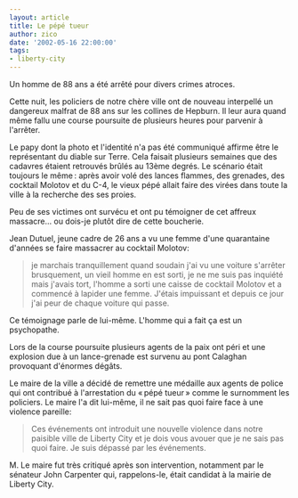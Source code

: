 ```yaml
---
layout: article
title: Le pépé tueur
author: zico
date: '2002-05-16 22:00:00'
tags:
- liberty-city
---
```


Un homme de 88 ans a été arrêté pour divers crimes atroces.

Cette nuit, les policiers de notre chère ville ont de nouveau interpellé un dangereux malfrat de 88 ans sur les collines de Hepburn. Il leur aura quand même fallu une course poursuite de plusieurs heures pour parvenir à l'arrêter.

Le papy dont la photo et l'identité n'a pas été communiqué affirme être le représentant du diable sur Terre. Cela faisait plusieurs semaines que des cadavres étaient retrouvés brûlés au 13ème degrés. Le scénario était toujours le même : après avoir volé des lances flammes, des grenades, des cocktail Molotov et du C-4, le vieux pépé allait faire des virées dans toute la ville à la recherche des ses proies.

Peu de ses victimes ont survécu et ont pu témoigner de cet affreux massacre… ou dois-je plutôt dire de cette boucherie.

Jean Dutuel, jeune cadre de 26 ans a vu une femme d'une quarantaine d'années se faire massacrer au cocktail Molotov:

> je marchais tranquillement quand soudain j'ai vu une voiture s'arrêter brusquement, un vieil homme en est sorti, je ne me suis pas inquiété mais j'avais tort, l'homme a sorti une caisse de cocktail Molotov et a commencé à lapider une femme. J'étais impuissant et depuis ce jour j'ai peur de chaque voiture qui passe.

Ce témoignage parle de lui-même. L'homme qui a fait ça est un psychopathe.

Lors de la course poursuite plusieurs agents de la paix ont péri et une explosion due à un lance-grenade est survenu au pont Calaghan provoquant d'énormes dégâts.

Le maire de la ville a décidé de remettre une médaille aux agents de police qui ont contribué à l'arrestation du « pépé tueur » comme le surnomment les policiers. Le maire l'a dit lui-même, il ne sait pas quoi faire face à une violence pareille:

> Ces événements ont introduit une nouvelle violence dans notre paisible ville de Liberty City et je dois vous avouer que je ne sais pas quoi faire. Je suis dépassé par les événements.

M. Le maire fut très critiqué après son intervention, notamment par le sénateur John Carpenter qui, rappelons-le, était candidat à la mairie de Liberty City.

<!--kg-card-end: markdown-->
